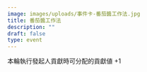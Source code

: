 ```yaml
---
image: images/uploads/事件卡-番茄醬工作法.jpg
title: 番茄醬工作法
description: ""
draft: false
type: event
---
```

本輪執行發起人貢獻時可分配的貢獻値 +1
